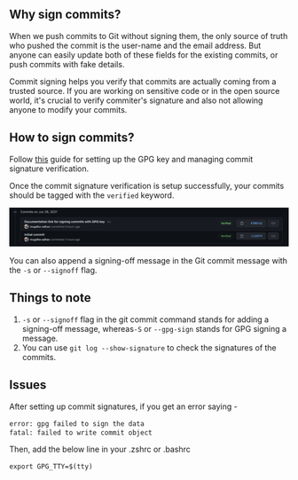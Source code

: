 ## Why sign commits?
When we push commits to Git without signing them, the only source of truth who pushed the commit is the user-name and the email address. But anyone can easily update both of these fields for the existing commits, or push commits with fake details.

Commit signing helps you verify that commits are actually coming from a trusted source. If you are working on sensitive code or in the open source world, it's crucial to verify commiter's signature and also not allowing anyone to modify your commits.

## How to sign commits?
Follow [this](https://docs.github.com/en/github/authenticating-to-github/managing-commit-signature-verification) guide for setting up the GPG key and managing commit signature verification.

Once the commit signature verification is setup successfully, your commits should be tagged with the `verified` keyword.

![verified-git-commit](screenshots/verified-git-commit.png)

You can also append a signing-off message in the Git commit message with the `-s` or `--signoff` flag.

## Things to note
1. `-s` or `--signoff` flag in the git commit command stands for adding a signing-off message, whereas`-S` or `--gpg-sign` stands for GPG signing a message.
2. You can use `git log --show-signature` to check the signatures of the commits.

## Issues
After setting up commit signatures, if you get an error saying -
```
error: gpg failed to sign the data
fatal: failed to write commit object
```
Then, add the below line in your .zshrc or .bashrc
```
export GPG_TTY=$(tty)
```
